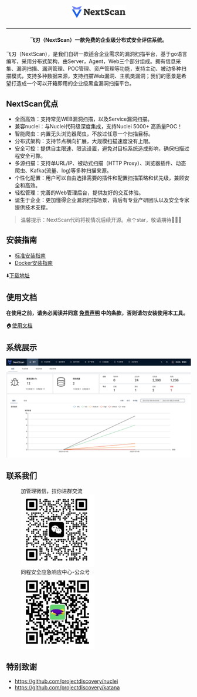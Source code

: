 <h1 align="center">
  <a href="https://github.com/tongcheng-security-team/NextScan"><img src="images/NextScan.png" width="30%"  alt="NextScan"></a>
</h1>

---

<h4 align="center">飞刃（NextScan）一款免费的企业级分布式安全评估系统。</h4>

飞刃（NextScan），是我们自研一款适合企业需求的漏洞扫描平台，基于go语言编写，采用分布式架构，由Server，Agent，Web三个部分组成。拥有信息采集、漏洞扫描、漏洞管理、POC管理、资产管理等功能，支持主动、被动多种扫描模式，支持多种数据来源，支持扫描Web漏洞、主机类漏洞；我们的愿景是希望打造成一个可以开箱即用的企业级黑盒漏洞扫描平台。

## NextScan优点

+ 全面高效：支持常见WEB漏洞扫描，以及Service漏洞扫描。 
+ 兼容nuclei：与Nuclei代码级深度集成，支持Nuclei 5000+ 高质量POC！ 
+ 智能爬虫：内置无头浏览器爬虫，不放过任意一个扫描目标。 
+ 分布式架构：支持节点横向扩展，大规模扫描速度没有上限。 
+ 安全可控：提供自主限速、限流设置，避免对目标系统造成影响，确保扫描过程安全可靠。 
+ 多源扫描：支持单URL/IP、被动式扫描（HTTP Proxy）、浏览器插件、动态爬虫、Kafka(流量、log)等多种扫描来源。 
+ 个性化配置：用户可以自由选择需要的插件和配置扫描策略和优先级，兼顾安全和高效。 
+ 轻松管理：完善的Web管理后台，提供友好的交互体验。 
+ 诞生于企业：更加懂得企业漏洞扫描场景，背后有专业产研团队以及安全专家提供技术支撑。

> 温馨提示：NextScan代码将视情况后续开源。点个star，敬请期待🌟🌟🌟


## 安装指南

* [标准安装指南](https://next-scan.ly.com/install/binary/)
* [Docker安装指南](https://next-scan.ly.com/install/docker/)

⬇️[下载地址](https://github.com/tongcheng-security-team/NextScan/releases)

## 使用文档

**在使用之前，请务必阅读并同意 [免责声明](https://github.com/tongcheng-security-team/NextScan/blob/master/Disclaimer.md) 中的条款，否则请勿安装使用本工具。**

🏠[使用文档](https://next-scan.ly.com/user-guide/start/)  

## 系统展示

![!界面展示](./images/dashboard.png)

## 联系我们
<figure>
  <figcaption>加管理微信，拉你进群交流</figcaption>
  <img src="./images/wechat.jpg" width="200px" />
  <figcaption>同程安全应急响应中心-公众号</figcaption>
  <img src="./images/wx_group.png" width="200px" />
</figure>

## 特别致谢
+ https://github.com/projectdiscovery/nuclei
+ https://github.com/projectdiscovery/katana


